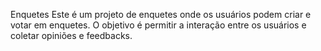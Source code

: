 Enquetes
Este é um projeto de enquetes onde os usuários podem criar e votar em enquetes. O objetivo é permitir a interação entre os usuários e coletar opiniões e feedbacks.
